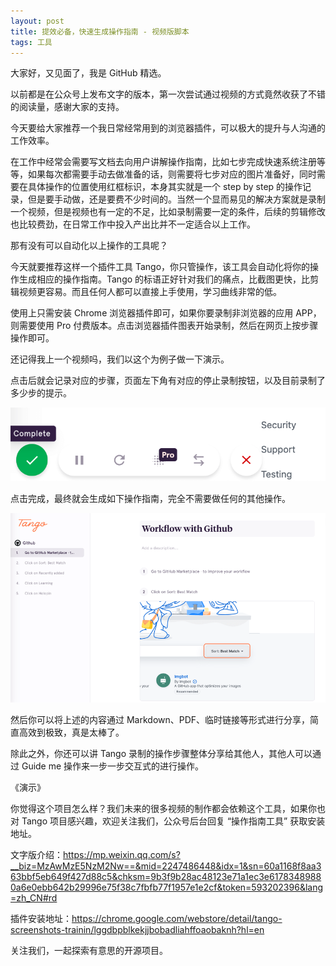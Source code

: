 ```yaml
---
layout: post
title: 提效必备，快速生成操作指南 - 视频版脚本
tags: 工具
---
```


大家好，又见面了，我是 GitHub 精选。

以前都是在公众号上发布文字的版本，第一次尝试通过视频的方式竟然收获了不错的阅读量，感谢大家的支持。

今天要给大家推荐一个我日常经常用到的浏览器插件，可以极大的提升与人沟通的工作效率。

在工作中经常会需要写文档去向用户讲解操作指南，比如七步完成快速系统注册等等，如果每次都需要手动去做准备的话，则需要将七步对应的图片准备好，同时需要在具体操作的位置使用红框标识，本身其实就是一个 step by step 的操作记录，但是要手动做，还是要费不少时间的。当然一个显而易见的解决方案就是录制一个视频，但是视频也有一定的不足，比如录制需要一定的条件，后续的剪辑修改也比较费劲，在日常工作中投入产出比并不一定适合以上工作。

那有没有可以自动化以上操作的工具呢？

今天就要推荐这样一个插件工具 Tango，你只管操作，该工具会自动化将你的操作生成相应的操作指南。Tango 的标语正好针对我们的痛点，比截图更快，比剪辑视频更容易。而且任何人都可以直接上手使用，学习曲线非常的低。

使用上只需安装 Chrome 浏览器插件即可，如果你要录制非浏览器的应用 APP，则需要使用 Pro 付费版本。点击浏览器插件图表开始录制，然后在网页上按步骤操作即可。

还记得我上一个视频吗，我们以这个为例子做一下演示。 





点击后就会记录对应的步骤，页面左下角有对应的停止录制按钮，以及目前录制了多少步的提示。

![image-20230102002104495](https://raw.githubusercontent.com/ZhuPeng/pic/master/images/compress_image-20230102002104495.png)

点击完成，最终就会生成如下操作指南，完全不需要做任何的其他操作。

![image-20230102002240014](https://raw.githubusercontent.com/ZhuPeng/pic/master/images/compress_image-20230102002240014.png)

然后你可以将上述的内容通过 Markdown、PDF、临时链接等形式进行分享，简直高效到极致，真是太棒了。

除此之外，你还可以讲 Tango 录制的操作步骤整体分享给其他人，其他人可以通过 Guide me 操作来一步一步交互式的进行操作。

《演示》



你觉得这个项目怎么样？我们未来的很多视频的制作都会依赖这个工具，如果你也对 Tango 项目感兴趣，欢迎关注我们，公众号后台回复 “操作指南工具” 获取安装地址。

文字版介绍：https://mp.weixin.qq.com/s?__biz=MzAwMzE5NzM2Nw==&mid=2247486448&idx=1&sn=60a1168f8aa363bbf5eb649f427d88c5&chksm=9b3f9b28ac48123e71a1ec3e61783489880a6e0ebb642b29996e75f38c7fbfb77f1957e1e2cf&token=593202396&lang=zh_CN#rd

插件安装地址：https://chrome.google.com/webstore/detail/tango-screenshots-trainin/lggdbpblkekjjbobadliahffoaobaknh?hl=en



关注我们，一起探索有意思的开源项目。
